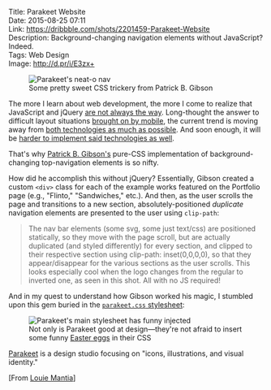 Title: Parakeet Website  
Date: 2015-08-25 07:11  
Link: https://dribbble.com/shots/2201459-Parakeet-Website  
Description: Background-changing navigation elements without JavaScript? Indeed.  
Tags: Web Design  
Image: http://d.pr/i/E3zx+  

<figure>
	<img class="screenshot" src="http://d.pr/i/E3zx+" alt="Parakeet's neat-o nav" title="Parakeet's neat-o nav">
	<figcaption>Some pretty sweet CSS trickery from Patrick B. Gibson</figcaption>
</figure>

The more I learn about web development, the more I come to realize that JavaScript and jQuery [are not always the way][tutorialzine]. Long-thought the answer to difficult layout situations [brought on by mobile][mobile], the current trend is moving away from [both technologies as much as possible][sitepoint]. And soon enough, it will be [harder to implement said technologies as well][daringfireball].

That's why [Patrick B. Gibson's][twitter] pure-CSS implementation of background-changing top-navigation elements is so nifty.

How did he accomplish this without jQuery? Essentially, Gibson created a custom `<div>` class for each of the example works featured on the Portfolio page (e.g., "Flinto," "Sandwiches," etc.). And then, as the user scrolls the page and transitions to a new section, absolutely-positioned *duplicate* navigation elements are presented to the user using `clip-path`:

> The nav bar elements (some svg, some just text/css) are positioned statically, so they move with the page scroll, but are actually duplicated (and styled differently) for every section, and clipped to their respective section using clip-path: inset(0,0,0,0), so that they appear/disappear for the various sections as the user scrolls. This looks especially cool when the logo changes from the regular to inverted one, as seen in this shot. All with no JS required!

And in my quest to understand how Gibson worked his magic, I stumbled upon this gem buried in the [`parakeet.css` stylesheet][s3]:

<figure>
	<img src="http://d.pr/i/1eRAf+" alt="Parakeet's main stylesheet has funny injected" title="Parakeet's main stylesheet has funny injected">
	<figcaption>Not only is Parakeet good at design&mdash;they're not afraid to insert some funny <a href="https://en.wikipedia.org/wiki/Easter_egg_(interaction_design)#Software" title="Wikipedia: Software Easter Eggs">Easter eggs</a> in their CSS</figcaption>
</figure>

[Parakeet][parakeet] is a design studio focusing on "icons, illustrations, and visual identity." 

[From [Louie Mantia][twitter 2]]

[daringfireball]: http://daringfireball.net/linked/2015/08/24/williams-crystal-safari-content-blocking "John Gruber on Safari Content Blocking"
[mobile]: http://www.html5rocks.com/en/mobile/responsivedesign/ "Responsive Design"
[parakeet]: http://www.parakeet.co "Louie Mantia's website, Parakeet"
[s3]: https://parakeetweb.s3.amazonaws.com/static/css/parakeet.css "Link Parakeet's CSS"
[sitepoint]: http://www.sitepoint.com/top-5-jquery-ui-alternatives/ "jQuery alternatives"
[tutorialzine]: http://tutorialzine.com/2012/04/5-lightweight-jquery-alternatives/ "Lightweight jQuery alternatives"
[twitter]: https://twitter.com/patr1ck "Guy behind Parakeet's CSS"
[twitter 2]: https://twitter.com/mantia/status/635982033735413764 "Louie Mantia calling attention to the guy who wrote the CSS for Parakeet"